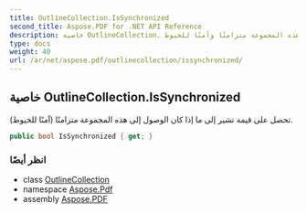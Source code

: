 ```yaml
---
title: OutlineCollection.IsSynchronized
second_title: Aspose.PDF for .NET API Reference
description: خاصية OutlineCollection. تحصل على قيمة تشير إلى ما إذا كان الوصول إلى هذه المجموعة متزامنًا وآمنًا للخيوط
type: docs
weight: 40
url: /ar/net/aspose.pdf/outlinecollection/issynchronized/
---
```

## خاصية OutlineCollection.IsSynchronized

تحصل على قيمة تشير إلى ما إذا كان الوصول إلى هذه المجموعة متزامنًا (آمنًا للخيوط).

```csharp
public bool IsSynchronized { get; }
```

### انظر أيضًا

* class [OutlineCollection](../)
* namespace [Aspose.Pdf](../../../aspose.pdf/)
* assembly [Aspose.PDF](../../../)